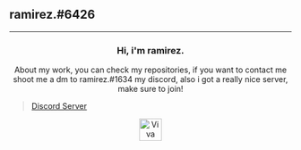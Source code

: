 ## ramirez.#6426
----------------------------------------------------


<h3 align='center'>
Hi, i'm ramirez.
</h3>
<p align='center'>
About my work, you can check my repositories, if you want to contact me shoot me a dm to <span>ramirez.#1634</span> my discord, also i got a really nice server, make sure to join! 
</p>


>[Discord Server](https://discord.gg/q8FspVseAU)




<p align='center'>
<img width='40px' height='40px' title='Viva Mexico!' src='https://images.emojiterra.com/twitter/v13.0/512px/1f1f2-1f1fd.png' height='60px' width='60px'>
</p>
